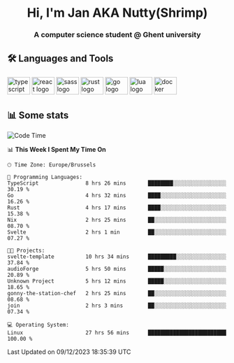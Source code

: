 <h1 align="center">Hi, I'm Jan AKA Nutty(Shrimp)</h1>
<h3 align="center">A computer science student @ Ghent university</h3>

<h2 align="left">🛠️ Languages and Tools</h2>

###

<div align="left">
  <img src="https://cdn.jsdelivr.net/gh/devicons/devicon/icons/typescript/typescript-original.svg" height="40" width="52" alt="typescript logo"  />
  <img src="https://cdn.jsdelivr.net/gh/devicons/devicon/icons/react/react-original.svg" height="40" width="52" alt="react logo"  />
  <img src="https://cdn.jsdelivr.net/gh/devicons/devicon/icons/sass/sass-original.svg" height="40" width="52" alt="sass logo"  />
  <img src="https://cdn.jsdelivr.net/gh/devicons/devicon/icons/rust/rust-plain.svg" height="40" width="52" alt="rust logo"  />
  <img src="https://cdn.jsdelivr.net/gh/devicons/devicon/icons/go/go-original.svg" height="40" width="52" alt="go logo"  />
  <img src="https://cdn.jsdelivr.net/gh/devicons/devicon/icons/lua/lua-original.svg" height="40" width="52" alt="lua logo"  />
  <img src="https://cdn.jsdelivr.net/gh/devicons/devicon/icons/docker/docker-original.svg" height="40" width="52" alt="docker logo"  />
</div>

<h2>📊 Some stats</h2>

<!--START_SECTION:waka-->
![Code Time](http://img.shields.io/badge/Code%20Time-3%2C998%20hrs%2052%20mins-blue)

📊 **This Week I Spent My Time On** 

```text
🕑︎ Time Zone: Europe/Brussels

💬 Programming Languages: 
TypeScript               8 hrs 26 mins       ████████░░░░░░░░░░░░░░░░░   30.19 % 
Go                       4 hrs 32 mins       ████░░░░░░░░░░░░░░░░░░░░░   16.26 % 
Rust                     4 hrs 17 mins       ████░░░░░░░░░░░░░░░░░░░░░   15.38 % 
Nix                      2 hrs 25 mins       ██░░░░░░░░░░░░░░░░░░░░░░░   08.70 % 
Svelte                   2 hrs 1 min         ██░░░░░░░░░░░░░░░░░░░░░░░   07.27 % 

🐱‍💻 Projects: 
svelte-template          10 hrs 34 mins      █████████░░░░░░░░░░░░░░░░   37.84 % 
audioForge               5 hrs 50 mins       █████░░░░░░░░░░░░░░░░░░░░   20.89 % 
Unknown Project          5 hrs 12 mins       █████░░░░░░░░░░░░░░░░░░░░   18.65 % 
gonny-the-station-chef   2 hrs 25 mins       ██░░░░░░░░░░░░░░░░░░░░░░░   08.68 % 
join                     2 hrs 3 mins        ██░░░░░░░░░░░░░░░░░░░░░░░   07.34 % 

💻 Operating System: 
Linux                    27 hrs 56 mins      █████████████████████████   100.00 % 
```


 Last Updated on 09/12/2023 18:35:39 UTC
<!--END_SECTION:waka-->
